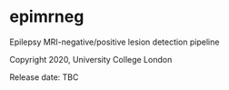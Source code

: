 # epimrneg
Epilepsy MRI-negative/positive lesion detection pipeline

Copyright 2020, University College London

Release date: TBC

